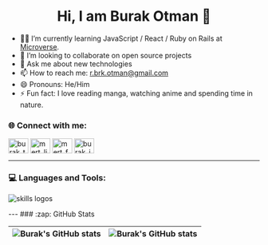 <h1 align="center">Hi, I am Burak Otman 👋</h1>





- :man_technologist: I’m currently learning JavaScript / React / Ruby on Rails at [Microverse](https://github.com/microverseinc).
- 👯 I’m looking to collaborate on open source projects
- 💬 Ask me about new technologies
- 📫 How to reach me: r.brk.otman@gmail.com
- 😄 Pronouns: He/Him
- ⚡ Fun fact: I love reading manga, watching anime and spending time in nature.

### :globe_with_meridians:	 Connect with me:

<p align="left">
<a href="https://twitter.com/hotumanzade" target="_blank"><img align="center" src="https://raw.githubusercontent.com/rahuldkjain/github-profile-readme-generator/master/src/images/icons/Social/twitter.svg" alt="burak_twitter" height="30" width="40" /></a>
<a href="https://www.linkedin.com/in/burak-otman-88646443/" target="_blank"><img align="center" src="https://raw.githubusercontent.com/rahuldkjain/github-profile-readme-generator/master/src/images/icons/Social/linked-in-alt.svg" alt="mert_linkedin" height="30" width="40" /></a>
<a href="https://www.facebook.com/burak.otman/" target="_blank"><img align="center" src="https://raw.githubusercontent.com/rahuldkjain/github-profile-readme-generator/master/src/images/icons/Social/facebook.svg" alt="mert_fb" height="30" width="40" /></a>
<a href="https://www.instagram.com/oleakun/" target="_blank"><img align="center" src="https://raw.githubusercontent.com/rahuldkjain/github-profile-readme-generator/master/src/images/icons/Social/instagram.svg" alt="burak_instagram" height="30" width="40" /></a>


---

### :computer:  Languages and Tools:

  <img align="center" src="https://skillicons.dev/icons?i=html,css,js,react,redux,nodejs,ruby,rails,postgresql,git,github,vscode,netlify,bootstrap,jest " alt="skills logos"/> 

<br />
</p>
---
### :zap:  GitHub Stats 

| <img align="center" src="https://github-readme-stats.vercel.app/api?username=otmanTR&show_icons=true&include_all_commits=true&hide_border=true" alt="Burak's GitHub stats" /> | <img align="center" src="https://github-readme-stats.vercel.app/api/top-langs/?username=otmanTR&langs_count=8&layout=compact&hide_border=true" alt="Burak's GitHub stats" /> |
| ------------- | ------------- |

<p align="left"> <img src="https://komarev.com/ghpvc/?username=otmanTR&label=Profile%20views&color=0e75b6&style=flat" alt="" /> </p>

